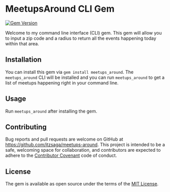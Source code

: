# MeetupsAround CLI Gem
[![Gem Version](https://badge.fury.io/rb/meetups_around.svg)](https://badge.fury.io/rb/meetups_around)

Welcome to my command line interface (CLI) gem. This gem will allow you to input a zip code and a radius to return all the events happening today within that area.

## Installation

You can install this gem via `gem install meetups_around`. The `meetups_around` CLI will be installed and you can run `meetups_around` to get a list of meetups happening right in your command line.

## Usage

Run `meetups_around` after installing the gem.

## Contributing ##

Bug reports and pull requests are welcome on GitHub at https://github.com/itzsaga/meetups-around. This project is intended to be a safe, welcoming space for collaboration, and contributors are expected to adhere to the [Contributor Covenant](https://github.com/itzsaga/meetups-around/blob/master/CONTRIBUTING.md) code of conduct.

## License ##

The gem is available as open source under the terms of the [MIT License](https://github.com/itzsaga/meetups-around/blob/master/LICENSE.txt).
